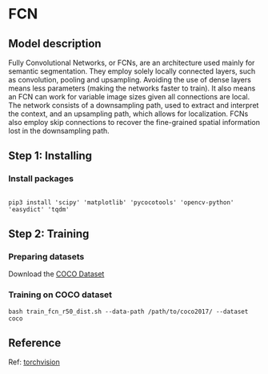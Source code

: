 # FCN

## Model description

Fully Convolutional Networks, or FCNs, are an architecture used mainly for semantic segmentation.
They employ solely locally connected layers, such as convolution, pooling and upsampling. 
Avoiding the use of dense layers means less parameters (making the networks faster to train).
It also means an FCN can work for variable image sizes given all connections are local.
The network consists of a downsampling path, used to extract and interpret the context, and an upsampling path, which allows for localization.
FCNs also employ skip connections to recover the fine-grained spatial information lost in the downsampling path.

## Step 1: Installing

### Install packages

```shell

pip3 install 'scipy' 'matplotlib' 'pycocotools' 'opencv-python' 'easydict' 'tqdm'

```

## Step 2: Training

### Preparing datasets

Download the [COCO Dataset](https://cocodataset.org/#home)

### Training on COCO dataset

```shell
bash train_fcn_r50_dist.sh --data-path /path/to/coco2017/ --dataset coco
```

## Reference

Ref: [torchvision](../../torchvision/pytorch/README.md)
